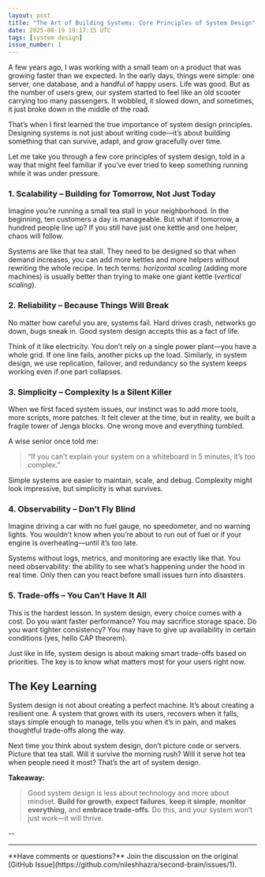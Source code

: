 ```yaml
---
layout: post
title: "The Art of Building Systems: Core Principles of System Design"
date: 2025-08-19 19:17:15 UTC
tags: [system design]
issue_number: 1
---
```




A few years ago, I was working with a small team on a product that was growing faster than we expected. In the early days, things were simple: one server, one database, and a handful of happy users. Life was good. But as the number of users grew, our system started to feel like an old scooter carrying too many passengers. It wobbled, it slowed down, and sometimes, it just broke down in the middle of the road.

That’s when I first learned the true importance of system design principles. Designing systems is not just about writing code—it’s about building something that can survive, adapt, and grow gracefully over time.

Let me take you through a few core principles of system design, told in a way that might feel familiar if you’ve ever tried to keep something running while it was under pressure.

### 1. Scalability – Building for Tomorrow, Not Just Today
Imagine you’re running a small tea stall in your neighborhood. In the beginning, ten customers a day is manageable. But what if tomorrow, a hundred people line up? If you still have just one kettle and one helper, chaos will follow.

Systems are like that tea stall. They need to be designed so that when demand increases, you can add more kettles and more helpers without rewriting the whole recipe. In tech terms: *horizontal scaling* (adding more machines) is usually better than trying to make one giant kettle (*vertical scaling*).

### 2. Reliability – Because Things Will Break
No matter how careful you are, systems fail. Hard drives crash, networks go down, bugs sneak in. Good system design accepts this as a fact of life.

Think of it like electricity. You don’t rely on a single power plant—you have a whole grid. If one line fails, another picks up the load. Similarly, in system design, we use replication, failover, and redundancy so the system keeps working even if one part collapses.

### 3. Simplicity – Complexity Is a Silent Killer
When we first faced system issues, our instinct was to add more tools, more scripts, more patches. It felt clever at the time, but in reality, we built a fragile tower of Jenga blocks. One wrong move and everything tumbled.

A wise senior once told me:
> “If you can’t explain your system on a whiteboard in 5 minutes, it’s too complex.”

Simple systems are easier to maintain, scale, and debug. Complexity might look impressive, but simplicity is what survives.

### 4. Observability – Don’t Fly Blind
Imagine driving a car with no fuel gauge, no speedometer, and no warning lights. You wouldn’t know when you’re about to run out of fuel or if your engine is overheating—until it’s too late.

Systems without logs, metrics, and monitoring are exactly like that. You need observability: the ability to see what’s happening under the hood in real time. Only then can you react before small issues turn into disasters.

### 5. Trade-offs – You Can’t Have It All
This is the hardest lesson. In system design, every choice comes with a cost. Do you want faster performance? You may sacrifice storage space. Do you want tighter consistency? You may have to give up availability in certain conditions (yes, hello CAP theorem).

Just like in life, system design is about making smart trade-offs based on priorities. The key is to know what matters most for your users right now.

## The Key Learning
System design is not about creating a perfect machine. It’s about creating a resilient one. A system that grows with its users, recovers when it falls, stays simple enough to manage, tells you when it’s in pain, and makes thoughtful trade-offs along the way.

Next time you think about system design, don’t picture code or servers. Picture that tea stall. Will it survive the morning rush? Will it serve hot tea when people need it most? That’s the art of system design.

**Takeaway:**
> Good system design is less about technology and more about mindset. **Build for growth**, **expect failures**, **keep it simple**, **monitor everything**, and **embrace trade-offs**. Do this, and your system won’t just work—it will thrive.

--


<hr>
**Have comments or questions?** Join the discussion on the original [GitHub Issue](https://github.com/nileshhazra/second-brain/issues/1).
